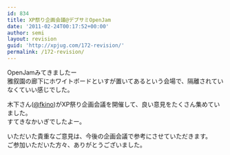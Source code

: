 ```yaml
---
id: 834
title: XP祭り企画会議@デブサミOpenJam
date: '2011-02-24T00:17:52+00:00'
author: semi
layout: revision
guid: 'http://xpjug.com/172-revision/'
permalink: /172-revision/
---
```


OpenJamみてきましたー  
雅叙園の廊下にホワイトボードといすが置いてあるという会場で、隔離されていなくていい感じでした。

木下さん([@fkino](http://twitter.com/fkino))がXP祭り企画会議を開催して、良い意見をたくさん集めていました。  
すてきなかいぎでしたよー。

いただいた貴重なご意見は、今後の企画会議で参考にさせていただきます。  
ご参加いただいた方々、ありがとうございました。